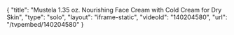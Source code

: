 {
    "title": "Mustela 1.35 oz. Nourishing Face Cream with Cold Cream for Dry Skin",
    "type": "solo",
    "layout": "iframe-static",
    "videoId": "140204580",
    "url": "\/tvpembed\/140204580"
}